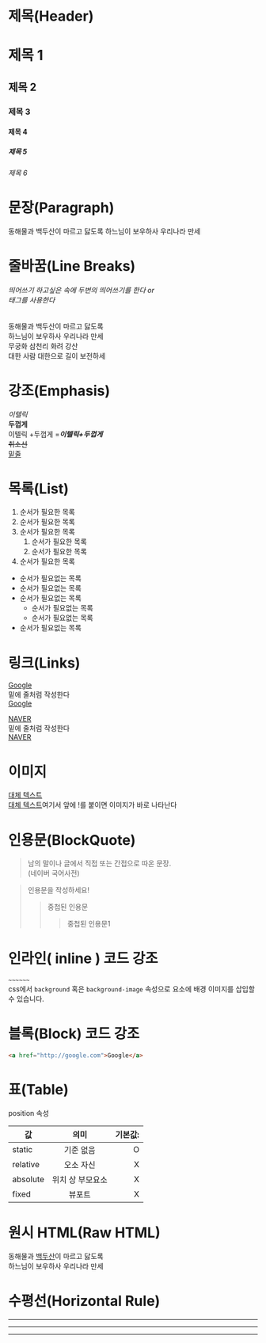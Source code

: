 # 제목(Header)

# 제목 1
## 제목 2
### 제목 3
#### 제목 4
##### 제목 5
###### 제목 6


# 문장(Paragraph)

동해물과 백두산이 마르고 닳도록
하느님이 보우하사 우리나라 만세

# 줄바꿈(Line Breaks)
###### 띄어쓰기 하고싶은 속에 두번의 띄어쓰기를 한다 or <br>태그를 사용한다
동해물과 백두산이 마르고 닳도록  
하느님이 보우하사 우리나라 만세  
무궁화 삼천리 화려 강산  
대한 사람 대한으로 길이 보전하세  

# 강조(Emphasis)
 _이텔릭_  
 **두껍게**  
 이텔릭 +두껍게 =**_이텔릭+두껍게_**  
~~취소선~~  
<u>밑줄</u>


# 목록(List)

1. 순서가 필요한 목록  
1. 순서가 필요한 목록    
1. 순서가 필요한 목록
    1. 순서가 필요한 목록  
    1. 순서가 필요한 목록  
1. 순서가 필요한 목록

- 순서가 필요없는 목록
- 순서가 필요없는 목록
- 순서가 필요없는 목록
    - 순서가 필요없는 목록
    - 순서가 필요없는 목록
- 순서가 필요없는 목록
 
 # 링크(Links)

<a href="http://google.com">Google</a>  
밑에 줄처럼 작성한다  
[Google](http://google.com)

<a href="http://naver.com" title="NAVER로 이동!">NAVER</a>  
밑에 줄처럼 작성한다    
[NAVER](http://naver.com "NAVER로 이동!")


# 이미지
![]()  
[대체 텍스트](이미지주소)  
[대체 텍스트](이미지주소)여기서 앞에 !를 붙이면 이미지가 바로 나타난다 

# 인용문(BlockQuote)

> 남의 말이나 글에서 직접 또는 간접으로 따온 문장.  
> (네이버 국어사전)

> 인용문을 작성하세요!
>> 중첩된 인용문  
>>> 중첩된 인용문1

# 인라인( inline ) 코드 강조
`~~~~~~`  
css에서 `background` 혹은 `background-image` 속성으로 요소에 배경 이미지를 삽입할 수 있습니다.

# 블록(Block) 코드 강조
 
```html
<a href="http://google.com">Google</a>  
```

# 표(Table)

position 속성  

값 | 의미 | 기본값: 
--|:--:|--:
static | 기준 없음 | O
relative | 오소 자신 | X
absolute | 위치 상 부모요소 | X
fixed | 뷰포트 | X

# 원시 HTML(Raw HTML)

동해물과 <u>백두산</u>이 마르고 닳도록<br>
하느님이 보우하사 우리나라 만세

# 수평선(Horizontal Rule)

---
***
___